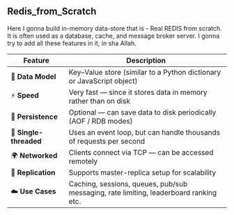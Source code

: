 ## Redis_from_Scratch
Here I gonna build in-memory data-store that is - Real REDIS from scratch. It is often used as a database, cache, and message broker server. 
I gonna try to add all these features in it, in sha Allah.

| Feature                | Description                                                                            |
| ---------------------- | -------------------------------------------------------------------------------------- |
| 🧩 **Data Model**      | Key–Value store (similar to a Python dictionary or JavaScript object)                  |
| ⚡ **Speed**            | Very fast — since it stores data in memory rather than on disk                         |
| 💾 **Persistence**     | Optional — can save data to disk periodically (AOF / RDB modes)                        |
| 🧵 **Single-threaded** | Uses an event loop, but can handle thousands of requests per second                    |
| 🌍 **Networked**       | Clients connect via TCP — can be accessed remotely                                     |
| 🔁 **Replication**     | Supports master-replica setup for scalability                                          |
| ☁️ **Use Cases**       | Caching, sessions, queues, pub/sub messaging, rate limiting, leaderboard ranking etc.  |

